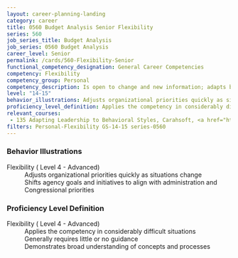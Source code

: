 ```yaml
---
layout: career-planning-landing
category: career
title: 0560 Budget Analysis Senior Flexibility
series: 560
job_series_title: Budget Analysis
job_series: 0560 Budget Analysis
career_level: Senior
permalink: /cards/560-Flexibility-Senior
functional_competency_designation: General Career Competencies
competency: Flexibility
competency_group: Personal
competency_description: Is open to change and new information; adapts behavior or work methods in response to new information, changing conditions, or unexpected obstacles; effectively deals with ambiguity
level: "14-15"
behavior_illustrations: Adjusts organizational priorities quickly as situations change ? Shifts agency goals and initiatives to align with administration and Congressional priorities
proficiency_level_definition: Applies the competency in considerably difficult situations ? Generally requires little or no guidance ? Demonstrates broad understanding of concepts and processes
relevant_courses: 
 - 135 Adapting Leadership to Behavioral Styles, Carahsoft, <a href="https://www.linkedin.com/learning/adapting-leadership-to-behavioral-styles">https://www.linkedin.com/learning/adapting-leadership-to-behavioral-styles</a>
filters: Personal-Flexibility GS-14-15 series-0560
---
```


<div class="desktop:grid-col-6 margin-y-205">
  <div class="border-top-05 bg-white padding-2 shadow-5 height-full members-hover border-1px border-gray-30 border-top-orange radius-lg">
    <h3>Behavior Illustrations</h3>
    <dl class="text-base"><dt>Flexibility ( Level 4 - Advanced)</dt><dd>Adjusts organizational priorities quickly as situations change </dd><dd> Shifts agency goals and initiatives to align with administration and Congressional priorities</dd></dl>
  </div>
</div>
<div class="desktop:grid-col-6 margin-y-205">
  <div class="border-top-05 bg-white padding-2 shadow-5 height-full members-hover border-1px border-gray-30 border-top-orange radius-lg">
    <h3>Proficiency Level Definition</h3>
    <dl class="text-base"><dt>Flexibility ( Level 4 - Advanced)</dt><dd>Applies the competency in considerably difficult situations </dd><dd> Generally requires little or no guidance </dd><dd> Demonstrates broad understanding of concepts and processes</dd></dl>
  </div>
</div>